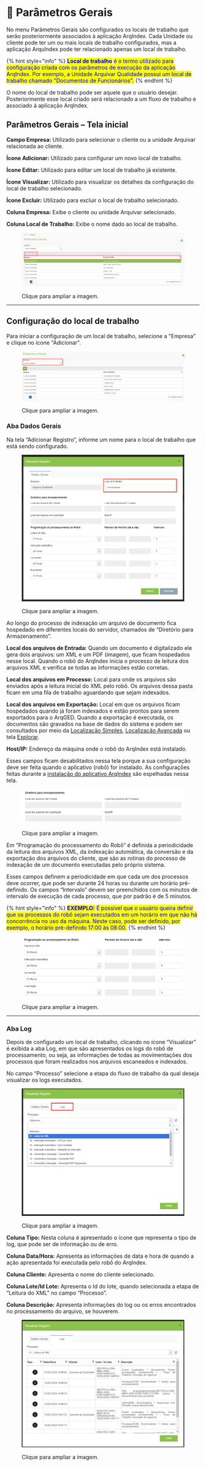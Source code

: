 # 🔹 Parâmetros Gerais

No menu Parâmetros Gerais são configurados os locais de trabalho que serão posteriormente associados à aplicação ArqIndex. Cada Unidade ou cliente pode ter um ou mais locais de trabalho configurados, mas a aplicação ArquIndex pode ter relacionado apenas um local de trabalho.

{% hint style="info" %}
<mark style="color:blue;">**Local de trabalho**</mark> <mark style="color:blue;"></mark><mark style="color:blue;">é o termo utilizado para configuração criada com os parâmetros de execução da aplicação ArqIndex. Por exemplo, a Unidade Arquivar Qualidade possui um local de trabalho chamado "Documentos de Funcionários".</mark>
{% endhint %}

O nome do local de trabalho pode ser aquele que o usuário desejar. Posteriormente esse local criado será relacionado a um fluxo de trabalho e associado à aplicação ArqIndex.&#x20;

## Parâmetros Gerais – Tela inicial&#x20;

**Campo Empresa:** Utilizado para selecionar o cliente ou a unidade Arquivar relacionada ao cliente.&#x20;

**Ícone Adicionar:** Utilizado para configurar um novo local de trabalho.&#x20;

**Ícone Editar:** Utilizado para editar um local de trabalho já existente.&#x20;

**Ícone Visualizar:** Utilizado para visualizar os detalhes da configuração do local de trabalho selecionado.   &#x20;

**Ícone Excluir:** Utilizado para excluir o local de trabalho selecionado.&#x20;

**Coluna Empresa:** Exibe o cliente ou unidade Arquivar selecionado.&#x20;

**Coluna Local de Trabalho:** Exibe o nome dado ao local de trabalho.    &#x20;

<figure><img src="../../.gitbook/assets/conf01.png" alt=""><figcaption><p>Clique para ampliar a imagem.</p></figcaption></figure>

***

## Configuração do local de trabalho&#x20;

Para iniciar a configuração de um local de trabalho, selecione a "Empresa" e clique no ícone "Adicionar".

<figure><img src="../../.gitbook/assets/conf27.png" alt=""><figcaption><p>Clique para ampliar a imagem.</p></figcaption></figure>

### Aba Dados Gerais&#x20;

Na tela “Adicionar Registro”, informe um nome para o local de trabalho que está sendo configurado.  &#x20;

<figure><img src="../../.gitbook/assets/conf02.png" alt=""><figcaption><p>Clique para ampliar a imagem.</p></figcaption></figure>

Ao longo do processo de indexação um arquivo de documento fica hospedado em diferentes locais do servidor, chamados de “Diretório para Armazenamento”.

**Local dos arquivos de Entrada:** Quando um documento é digitalizado ele gera dois arquivos: um XML e um PDF (imagem), que ficam hospedados nesse local. Quando o robô do ArqIndex inicia o processo de leitura dos arquivos XML e verifica se todas as informações estão corretas.&#x20;

**Local dos arquivos em Processo:** Local para onde os arquivos são enviados após a leitura inicial do XML pelo robô. Os arquivos dessa pasta ficam em uma fila de trabalho aguardando que sejam indexados. &#x20;

**Local dos arquivos em Exportação:** Local em que os arquivos ficam hospedados quando já foram indexados e estão prontos para serem exportados para o ArqGED. Quando a exportação é executada, os documentos são gravados na base de dados do sistema e podem ser consultados por meio da [Localização Simples](../../documento/localizacao-simples.md), [Localização Avançada](../../documento/localizacao-avancada.md) ou tela [Explorar](../../documento/explorar/). &#x20;

**Host/IP:** Endereço da máquina onde o robô do ArqIndex está instalado.&#x20;

Esses campos ficam desabilitados nessa tela porque a sua configuração deve ser feita quando o aplicativo (robô) for instalado. As configurações feitas durante a [instalação do aplicativo ArqIndex](aplicativo-arqindex.md#instalacao-do-aplicativo-arqindex) são espelhadas nessa tela.  &#x20;

<figure><img src="../../.gitbook/assets/conf03.png" alt=""><figcaption><p>Clique para ampliar a imagem.</p></figcaption></figure>

Em “Programação do processamento do Robô” é definida a periodicidade da leitura dos arquivos XML, da indexação automática, da conversão e da exportação dos arquivos do cliente, que são as rotinas do processo de indexação de um documento executadas pelo próprio sistema.  &#x20;

Esses campos definem a periodicidade em que cada um dos processos deve ocorrer, que pode ser durante 24 horas ou durante um horário pré-definido. Os campos “Intervalo” devem ser preenchidos com os minutos de intervalo de execução de cada processo, que por padrão é de 5 minutos.  &#x20;

{% hint style="info" %}
<mark style="color:blue;">**EXEMPLO:**</mark> <mark style="color:blue;"></mark><mark style="color:blue;">É possível que o usuário queira definir que os processos do robô sejam executados em um horário em que não há concorrência no uso da máquina. Neste caso, pode ser definido, por exemplo, o horário pré-definido 17:00 às 08:00.</mark>   &#x20;
{% endhint %}

<figure><img src="../../.gitbook/assets/conf04.png" alt=""><figcaption><p>Clique para ampliar a imagem.</p></figcaption></figure>

***

### Aba Log

Depois de configurado um local de trabalho, clicando no ícone “Visualizar” é exibida a aba Log, em que são apresentados os logs do robô de processamento, ou seja, as informações de todas as movimentações dos processos que foram realizados nos arquivos escaneados e indexados.  &#x20;

No campo “Processo” selecione a etapa do fluxo de trabalho da qual deseja visualizar os logs executados.&#x20;

<figure><img src="../../.gitbook/assets/conf05.png" alt=""><figcaption><p>Clique para ampliar a imagem.</p></figcaption></figure>

**Coluna Tipo:** Nesta coluna é apresentado o ícone que representa o tipo de log, que pode ser de informação ou de erro.&#x20;

**Coluna Data/Hora:** Apresenta as informações de data e hora de quando a ação apresentada foi executada pelo robô do ArqIndex.&#x20;

**Coluna Cliente:** Apresenta o nome do cliente selecionado.&#x20;

**Coluna Lote/Id Lote:** Apresenta o Id do lote, quando selecionada a etapa de “Leitura do XML” no campo “Processo”. &#x20;

**Coluna Descrição:** Apresenta informações do log ou os erros encontrados no processamento do arquivo, se houverem.&#x20;

<figure><img src="../../.gitbook/assets/conf06.png" alt=""><figcaption><p>Clique para ampliar a imagem.</p></figcaption></figure>
